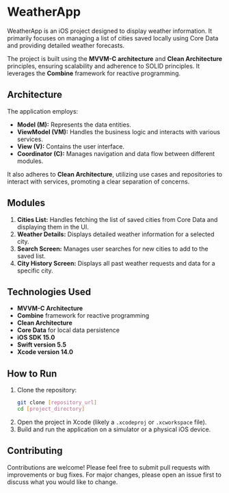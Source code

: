 # WeatherApp

WeatherApp is an iOS project designed to display weather information. It primarily focuses on managing a list of cities saved locally using Core Data and providing detailed weather forecasts.

The project is built using the **MVVM-C architecture** and **Clean Architecture** principles, ensuring scalability and adherence to SOLID principles. It leverages the **Combine** framework for reactive programming.

## Architecture

The application employs:

-   **Model (M):** Represents the data entities.
-   **ViewModel (VM):** Handles the business logic and interacts with various services.
-   **View (V):** Contains the user interface.
-   **Coordinator (C):** Manages navigation and data flow between different modules.

It also adheres to **Clean Architecture**, utilizing use cases and repositories to interact with services, promoting a clear separation of concerns.

## Modules

1.  **Cities List:** Handles fetching the list of saved cities from Core Data and displaying them in the UI.
2.  **Weather Details:** Displays detailed weather information for a selected city.
3.  **Search Screen:** Manages user searches for new cities to add to the saved list.
4.  **City History Screen:** Displays all past weather requests and data for a specific city.

## Technologies Used

-   **MVVM-C Architecture**
-   **Combine** framework for reactive programming
-   **Clean Architecture**
-   **Core Data** for local data persistence
-   **iOS SDK 15.0**
-   **Swift version 5.5**
-   **Xcode version 14.0**

## How to Run

1.  Clone the repository:
    ```bash
    git clone [repository_url]
    cd [project_directory]
    ```
2.  Open the project in Xcode (likely a `.xcodeproj` or `.xcworkspace` file).
3.  Build and run the application on a simulator or a physical iOS device.

## Contributing

Contributions are welcome! Please feel free to submit pull requests with improvements or bug fixes. For major changes, please open an issue first to discuss what you would like to change.
